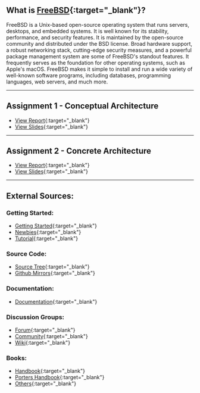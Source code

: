## What is [FreeBSD](https://www.freebsd.org/){:target="_blank"}?

FreeBSD is a Unix-based open-source operating system that runs servers, desktops, and embedded systems. It is well known for its stability, performance, and security features. It is maintained by the open-source community and distributed under the BSD license. Broad hardware support, a robust networking stack, cutting-edge security measures, and a powerful package management system are some of FreeBSD's standout features. It frequently serves as the foundation for other operating systems, such as Apple's macOS. FreeBSD makes it simple to install and run a wide variety of well-known software programs, including databases, programming languages, web servers, and much more.

---

## Assignment 1 - Conceptual Architecture
- [View Report](https://bittheoryproject.github.io/eecs4314-reports/a1/report-lualatex.pdf){:target="_blank"}
- [View Slides](https://docs.google.com/presentation/d/1sA3_FYNZh-_fDo4m-T7eYKb8_ikVUxBL9JezapIU_hU/edit?usp=sharing){:target="_blank"}

---

## Assignment 2 - Concrete Architecture
- [View Report](https://bittheoryproject.github.io/eecs4314-reports/a2/report-lualatex.pdf){:target="_blank"}
- [View Slides](https://docs.google.com/presentation/d/1VQWQIcwwJ6TCdFJ0FyFxdPd2cGCFwXK8cDUrESDKqvc/edit?usp=sharing){:target="_blank"}

---

## External Sources:

### Getting Started:

- [Getting Started](https://docs.freebsd.org/en/books/handbook/basics/){:target="_blank"}
- [Newbies](https://www.freebsd.org/projects/newbies/){:target="_blank"}
- [Tutorial](https://www.digitalocean.com/community/tutorial_series/getting-started-with-freebsd){:target="_blank"}

### Source Code:

- [Source Tree](https://cgit.freebsd.org/src/tree/){:target="_blank"}
- [Github Mirrors](https://github.com/freebsd){:target="_blank"}

### Documentation:

- [Documentation](https://docs.freebsd.org/en/){:target="_blank"}

### Discussion Groups:

- [Forum](https://forums.freebsd.org/){:target="_blank"}
- [Community](https://wiki.freebsd.org/FrontPage/Section/Community){:target="_blank"}
- [Wiki](https://wiki.freebsd.org/){:target="_blank"}

### Books:

- [Handbook](https://download.freebsd.org/doc/en/books/handbook/handbook_en.pdf){:target="_blank"}
- [Porters Handbook](https://download.freebsd.org/doc/en/books/porters-handbook/porters-handbook_en.pdf){:target="_blank"}
- [Others](https://docs.freebsd.org/en/books/){:target="_blank"}